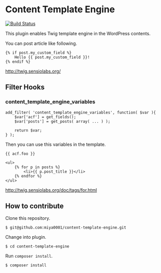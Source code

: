 # Content Template Engine

[![Build Status](https://travis-ci.org/miya0001/content-template-engine.svg?branch=master)](https://travis-ci.org/miya0001/content-template-engine)

This plugin enables Twig template engine in the WordPress contents.

You can post article like following.

```
{% if post.my_custom_field %}
    Hello {{ post.my_custom_field }}!
{% endif %}
```

http://twig.sensiolabs.org/

## Filter Hooks

### content_template_engine_variables

```
add_filter( 'content_template_engine_variables', function( $var ){
    $var['acf'] = get_fields();
    $var['posts'] = get_posts( array( ... ) );

    return $var;
} );
```

Then you can use this variables in the template.

```
{{ acf.foo }}

<ul>
    {% for p in posts %}
        <li>{{ p.post_title }}</li>
    {% endfor %}
</ul>
```

http://twig.sensiolabs.org/doc/tags/for.html

## How to contribute

Clone this repository.

```
$ git@github.com:miya0001/content-template-engine.git
```

Change into plugin.

```
$ cd content-template-engine
```

Run `composer install`.

```
$ composer install
```
